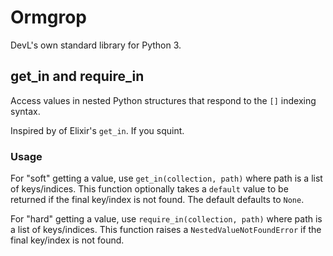 # Ormgrop

DevL's own standard library for Python 3.

## get_in and require_in

Access values in nested Python structures that respond to the `[]` indexing syntax.

Inspired by of Elixir's `get_in`. If you squint.

### Usage

For "soft" getting a value, use `get_in(collection, path)` where path is a list of keys/indices. This function optionally takes a `default` value to be returned if the final key/index is not found. The default defaults to `None`.

For "hard" getting a value, use `require_in(collection, path)` where path is a list of keys/indices. This function raises a `NestedValueNotFoundError` if the final key/index is not found.
